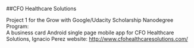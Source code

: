##CFO Healthcare Solutions

Project 1 for the Grow with Google/Udacity Scholarship Nanodegree Program:  
A business card Android single page mobile app for CFO Healthcare Solutions, Ignacio Perez 
website:  http://www.cfohealthcaresolutions.com/  
